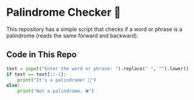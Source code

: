 # Palindrome Checker 🔁  

This repository has a simple script that checks if a word or phrase is a palindrome (reads the same forward and backward).  

## Code in This Repo  
```python
text = input("Enter the word or phrase: ").replace(" ", "").lower()  
if text == text[::-1]:  
    print("It's a palindrome! 🎉")  
else:  
    print("Not a palindrome. ❌")  
